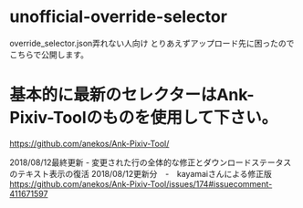# unofficial-override-selector
override_selector.json弄れない人向け
とりあえずアップロード先に困ったのでこちらで公開します。

# 基本的に最新のセレクターはAnk-Pixiv-Toolのものを使用して下さい。
https://github.com/anekos/Ank-Pixiv-Tool/


2018/08/12最終更新 - 変更された行の全体的な修正とダウンロードステータスのテキスト表示の復活
2018/08/12更新分　-　kayamaiさんによる修正版 https://github.com/anekos/Ank-Pixiv-Tool/issues/174#issuecomment-411671597
